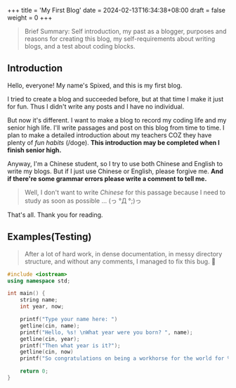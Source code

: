 +++
title = 'My First Blog'
date = 2024-02-13T16:34:38+08:00
draft = false
weight = 0
+++

> Brief Summary: Self introduction, my past as a blogger, purposes and reasons for creating this blog, my self-requirements about writing blogs, and a test about coding blocks. 

<!--more-->

## Introduction

Hello, everyone! My name's Spixed, and this is my first blog. 

I tried to create a blog and succeeded before, but at that time I make it just for fun. Thus I didn't write any posts and I have no individual. 

But now it's different. I want to make a blog to record my coding life and my senior high life. I'll write passages and post on this blog from time to time. I plan to make a detailed introduction about my teachers COZ they have plenty of *fun habits* (/doge). **This introduction may be completed when I finish senior high.**

Anyway, I'm a Chinese student, so I try to use both Chinese and English to write my blogs. But if I just use Chinese or English, please forgive me. **And if there're some grammar errors please write a comment to tell me.**
>Well, I don't want to write *Chinese* for this passage because I need to study as soon as possible ... (っ °Д °;)っ

That's all. Thank you for reading. 


## Examples(Testing)
> After a lot of hard work, in dense documentation, in messy directory structure, and without any comments, I managed to fix this bug. 🥳

```cpp
#include <iostream>
using namespace std;

int main() {
    string name;
    int year, now;

    printf("Type your name here: ")
    getline(cin, name);
    printf("Hello, %s! \nWhat year were you born? ", name);
    getline(cin, year);
    printf("Then what year is it?");
    getline(cin, now)
    printf("So congratulations on being a workhorse for the world for %d years! ", now - year);

    return 0;
}
```